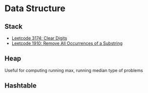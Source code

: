 # Data Structure
## Stack
- [Leetcode 3174: Clear Digits](https://leetcode.com/problems/clear-digits/description/?envType=daily-question&envId=2025-02-11)
- [Leetcode 1910: Remove All Occurrences of a Substring](https://leetcode.com/problems/remove-all-occurrences-of-a-substring/description/?envType=daily-question&envId=2025-02-11)

## Heap
Useful for computing running max, running median type of problems

## Hashtable
